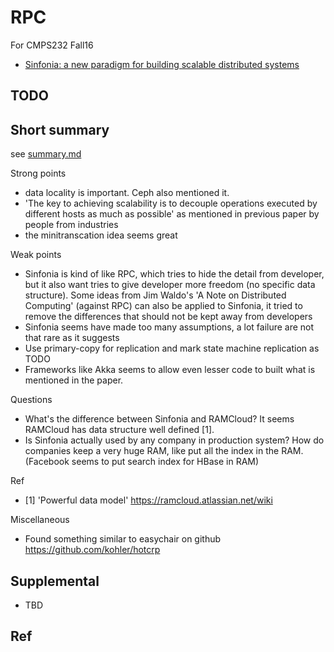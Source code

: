 # RPC

For CMPS232 Fall16

- [Sinfonia: a new paradigm for building scalable distributed systems](http://read-new.seas.harvard.edu/~kohler/class/cs239-w08/aguilera07sinfonia.pdf)



## TODO

## Short summary

see [summary.md](summary.md)

Strong points

- data locality is important. Ceph also mentioned it.
- 'The key to achieving scalability is to decouple operations executed by different hosts as much as possible' as mentioned in previous paper by people from industries
- the minitranscation idea seems great

Weak points

- Sinfonia is kind of like RPC, which tries to hide the detail from developer, but it also want tries to give developer more freedom (no specific data structure). Some ideas from Jim Waldo's 'A Note on Distributed Computing' (against RPC) can also be applied to Sinfonia, it tried to remove the differences that should not be kept away from developers
- Sinfonia seems have made too many assumptions, a lot failure are not that rare as it suggests
- Use primary-copy for replication and mark state machine replication as TODO
- Frameworks like Akka seems to allow even lesser code to built what is mentioned in the paper.


Questions

- What's the difference between Sinfonia and RAMCloud? It seems RAMCloud has data structure well defined [1].
- Is Sinfonia actually used by any company in production system? How do companies keep a very huge RAM, like put all the index in the RAM. (Facebook seems to put search index for HBase in RAM)

Ref

- [1] 'Powerful data model' https://ramcloud.atlassian.net/wiki

Miscellaneous

- Found something similar to easychair on github https://github.com/kohler/hotcrp

## Supplemental

- TBD

## Ref
